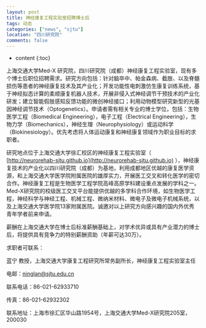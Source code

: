 ```yaml
---
layout: post
title: 神经康复工程实验室招聘博士后
tags: 动态
categories: ["news", "sjtu"]
location: "四川研究院"
comments: false
---
```

* content
{:toc}

上海交通大学Med-X 研究院，四川研究院（成都）神经康复工程实验室，现有多个博士后职位招聘需求。研究方向包括：针对脑卒中、帕金森病、截肢、以及脊髓损伤等患者的神经康复技术及其产业化；开发功能性电刺激仿生康复训练系统，基于神经拟态计算的柔顺康复机器人技术，开展非侵入式神经调节干预技术的产业化研发；建立智能假肢感知反馈功能的微创神经接口；利用动物模型研究新型的光基因神经调节技术（Optogenetics）。申请者需有相关专业的博士学位，包括：生物医学工程（Biomedical Engineering），电子工程（Electrical Engineering），生物力学（Biomechanics），神经生理（Neurophysiology）或运动科学（Biokinesiology）。优先考虑将人体运动康复和神经康复领域作为职业目标的求职者。

研究地点位于上海交通大学徐汇校区的神经康复工程实验室（ [http://neurorehab-sjtu.github.io](http://neurorehab-sjtu.github.io) ），神经康复技术的产业化以四川研究院（成都）为基地，利用成都地区优越的康复医学资源，和上海交通大学医学院附属医院的雄厚实力，开展医工交叉和转化医学的密切合作。神经康复工程是生物医学工程学院高峰高原学科建设重点发展的学科之一。Med-X研究院的校级医工交叉平台能提供优越的多学科合作环境，如生物医学工程，神经科学与神经工程、机械工程、微纳米材料、微电子及微电子机械系统，以及上海交通大学医学院13家附属医院。诚邀对以上研究方向感兴趣的国内外优秀青年学者前来申请。

薪酬在上海交通大学在博士后标准薪酬基础上，对学术优异或具有产业潜力的博士后，将提供具有竞争力的特别薪酬资助（年薪可达30万）。

求职者可联系：

蓝宁 教授，上海交通大学康复工程研究所常务副所长，神经康复工程实验室主任

电邮：ninglan@sjtu.edu.cn

联系电话：86-021-62933710

传真：86-021-62932302

联系地址：上海市徐汇区华山路1954号，上海交通大学Med-X研究院205室，200030

